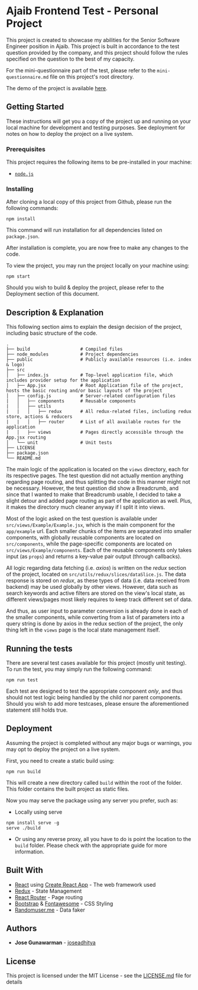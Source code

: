 # Ajaib Frontend Test - Personal Project

This project is created to showcase my abilities for the Senior Software Engineer position in Ajaib. This project is built in accordance to the test question provided by the company, and this project should follow the rules specified on the question to the best of my capacity.

For the mini-questionnaire part of the test, please refer to the `mini-questionnaire.md` file on this project's root directory.

The demo of the project is available [here](https://ajaib-fe-test.vercel.app/example).

## Getting Started

These instructions will get you a copy of the project up and running on your local machine for development and testing purposes. See deployment for notes on how to deploy the project on a live system.

### Prerequisites

This project requires the following items to be pre-installed in your machine:

- [`node.js`](https://nodejs.org/en/download/)


### Installing

After cloning a local copy of this project from Github, please run the following commands:

```
npm install
```

This command will run installation for all dependencies listed on `package.json`.

After installation is complete, you are now free to make any changes to the code.

To view the project, you may run the project locally on your machine using:

```
npm start
```

Should you wish to build & deploy the project, please refer to the Deployment section of this document.

## Description & Explanation

This following section aims to explain the design decision of the project, including basic structure of the code.

```
.
├── build                   # Compiled files
├── node_modules            # Project dependencies
├── public                  # Publicly available resources (i.e. index & logo)
├── src
│   ├── index.js            # Top-level application file, which includes provider setup for the application
│   ├── App.jsx             # Root Application file of the project, hosts the basic routing and/or basic layouts of the project
│   ├── config.js           # Server-related configuration files
|   │   ├── components      # Reusable components
|   │   ├── utils
|   |   │   ├── redux       # All redux-related files, including redux store, actions & reducers
|   |   │   ├── router      # List of all available routes for the application
|   │   ├── views           # Pages directly accessible through the App.jsx routing
│   └── unit                # Unit tests
├── LICENSE
├── package.json
└── README.md
```

The main logic of the application is located on the `views` directory, each for its respective pages. The test question did not actually mention anything regarding page routing, and thus splitting the code in this manner might not be necessary. However, the test question did show a Breadcrumb, and since that I wanted to make that Breadcrumb usable, I decided to take a slight detour and added page routing as part of the application as well. Plus, it makes the directory much cleaner anyway if I split it into views.

Most of the logic asked on the test question is available under `src/views/Example/Example.jsx`, which is the main component for the `app/example` url. Each smaller chunks of the items are separated into smaller components, with globally reusable components are located on `src/components`, while the page-specific components are located on `src/views/Example/components`. Each of the reusable components only takes input (as `props`) and returns a key-value pair output (through callbacks).

All logic regarding data fetching (i.e. *axios*) is written on the *redux* section of the project, located on `src/utils/redux/slices/dataSlice.js`. The data response is stored on *redux*, as these types of data (i.e. data received from backend) may be used globally by other views. However, data such as search keywords and active filters are stored on the view's local state, as different views/pages most likely requires to keep track different set of data.

And thus, as user input to parameter conversion is already done in each of the smaller components, while converting from a list of parameters into a query string is done by axios in the redux section of the project, the only thing left in the `views` page is the local state management itself.

## Running the tests

There are several test cases available for this project (mostly unit testing). To run the test, you may simply run the following command:

```
npm run test
```

Each test are designed to test the appropriate component *only*, and thus should not test logic being handled by the child nor parent components. Should you wish to add more testcases, please ensure the aforementioned statement still holds true.

## Deployment

Assuming the project is completed without any major bugs or warnings, you may opt to deploy the project on a live system.

First, you need to create a static build using:

```
npm run build
```

This will create a new directory called `build` within the root of the folder. This folder contains the built project as static files.

Now you may serve the package using any server you prefer, such as:

- Locally using serve

```
npm install serve -g
serve ./build
```

- Or using any reverse proxy, all you have to do is point the location to the `build` folder. Please check with the appropriate guide for more information.

## Built With

* [React](https://reactjs.org/) using [Create React App](https://create-react-app.dev/) - The web framework used
* [Redux](https://redux.js.org/) - State Management
* [React Router](https://reactrouter.com/) - Page routing
* [Bootstrap](https://getbootstrap.com/) & [Fontawesome](https://fontawesome.com/) - CSS Styling
* [Randomuser.me](https://randomuser.me/) - Data faker

## Authors

* **Jose Gunawarman** - [joseadhitya](https://github.com/joseadhitya)

## License

This project is licensed under the MIT License - see the [LICENSE.md](LICENSE.md) file for details
